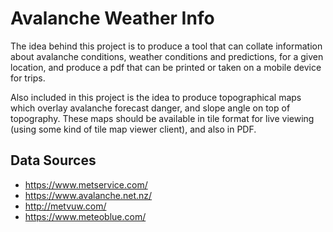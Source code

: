 # Avalanche Weather Info

The idea behind this project is to produce a tool that can collate information
about avalanche conditions, weather conditions and predictions, for a given
location, and produce a pdf that can be printed or taken on a mobile device for
trips.

Also included in this project is the idea to produce topographical maps which
overlay avalanche forecast danger, and slope angle on top of topography. These
maps should be available in tile format for live viewing (using some kind of
tile map viewer client), and also in PDF.

## Data Sources

 - https://www.metservice.com/
 - https://www.avalanche.net.nz/
 - http://metvuw.com/
 - https://www.meteoblue.com/
 
